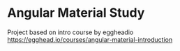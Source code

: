 # Angular Material Study

Project based on intro course by eggheadio https://egghead.io/courses/angular-material-introduction
